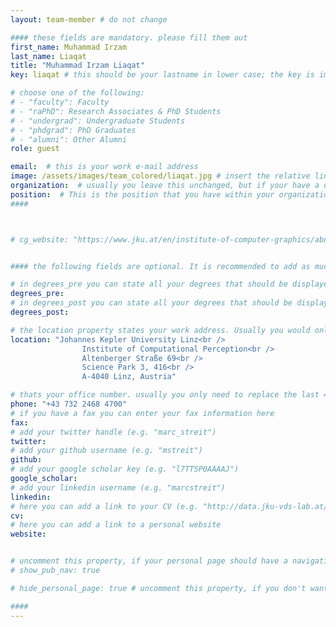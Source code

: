 ```yaml
---
layout: team-member # do not change

#### these fields are mandatory. please fill them out
first_name: Muhammad Irzam 
last_name: Liaqat
title: "Muhammad Irzam Liaqat"
key: liaqat # this should be your lastname in lower case; the key is important for publications or other listings that need to be linked to your profile. it needs to be unique (should there be someone else with the same lastname, please contact the admin)

# choose one of the following: 
# - "faculty": Faculty
# - "raPhD": Research Associates & PhD Students
# - "undergrad": Undergraduate Students
# - "phdgrad": PhD Graduates
# - "alumni": Other Alumni
role: guest

email:  # this is your work e-mail address
image: /assets/images/team_colored/liaqat.jpg # insert the relative link to your profile image
organization:  # usually you leave this unchanged, but if your have a different organization, feel free to change the property
position:  # This is the position that you have within your organization. e.g. "Project Assistant", "University Assistant", "Technical Support", "Student Research" (or whatever Marc tells you^^)
####



# cg_website: "https://www.jku.at/en/institute-of-computer-graphics/about-us/team/marc-streit/" # if you add this link, there won't be a local page for your profile, but you would be redirected to another website (usually you would link your profile in the cg website)ddddd


#### the following fields are optional. It is recommended to add as much information as possible, since otherwise your page would look empty ;)

# in degrees_pre you can state all your degrees that should be displayed in front of your name e.g. "Dr", "DI", "Prof" etc. (or a combination of several)
degrees_pre: 
# in degrees_post you can state all your degrees that should be displayed after your name e.g. "BSc", "MSc" etc. (or a combination of several)
degrees_post: 

# the location property states your work address. Usually you would only need to adjust the room number below i.e. change "0357" which is Marc's office to your own
location: "Johannes Kepler University Linz<br />
                Institute of Computational Perception<br />
                Altenberger Straße 69<br />
                Science Park 3, 416<br />
                A-4040 Linz, Austria"

# thats your office number. usually you only need to replace the last 4 numbers with your own extension i.e. replace "6635" (you can find the extension on the right top of your office phone)
phone: "+43 732 2468 4700"
# if you have a fax you can enter your fax information here
fax:
# add your twitter handle (e.g. "marc_streit")
twitter: 
# add your github username (e.g. "mstreit")
github: 
# add your google scholar key (e.g. "l7TTSP0AAAAJ")
google_scholar: 
# add your linkedin username (e.g. "marcstreit")
linkedin:
# here you can add a link to your CV (e.g. "http://data.jku-vds-lab.at/team/marc/cv_streit.pdf")
cv:
# here you can add a link to a personal website
website:


# uncomment this property, if your personal page should have a navigation for publications (i.e. if you have many publiations). usually you don't need this.
# show_pub_nav: true

# hide_personal_page: true # uncomment this property, if you don't want to link to a local personal page. usually you don't need this

####
---
```


